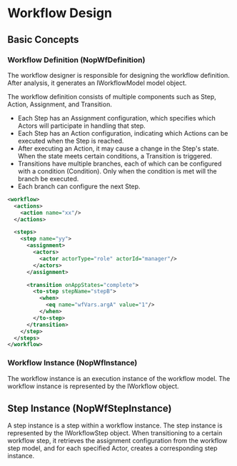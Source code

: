 # Workflow Design

## Basic Concepts

### Workflow Definition (NopWfDefinition)
The workflow designer is responsible for designing the workflow definition. After analysis, it generates an IWorkflowModel model object.

The workflow definition consists of multiple components such as Step, Action, Assignment, and Transition.

* Each Step has an Assignment configuration, which specifies which Actors will participate in handling that step.
* Each Step has an Action configuration, indicating which Actions can be executed when the Step is reached.
* After executing an Action, it may cause a change in the Step's state. When the state meets certain conditions, a Transition is triggered.
* Transitions have multiple branches, each of which can be configured with a condition (Condition). Only when the condition is met will the branch be executed.
* Each branch can configure the next Step.

```xml
<workflow>
  <actions>
    <action name="xx"/>
  </actions>

  <steps>
    <step name="yy">
      <assignment>
        <actors>
          <actor actorType="role" actorId="manager"/>
        </actors>
      </assignment>

      <transition onAppStates="complete">
        <to-step stepName="stepB">
          <when>
            <eq name="wfVars.argA" value="1"/>
          </when>
        </to-step>
      </transition>
    </step>
  </steps>
</workflow>
```

### Workflow Instance (NopWfInstance)
The workflow instance is an execution instance of the workflow model. The workflow instance is represented by the IWorkflow object.

## Step Instance (NopWfStepInstance)
A step instance is a step within a workflow instance. The step instance is represented by the IWorkflowStep object. When transitioning to a certain workflow step, it retrieves the assignment configuration from the workflow step model, and for each specified Actor, creates a corresponding step instance.

